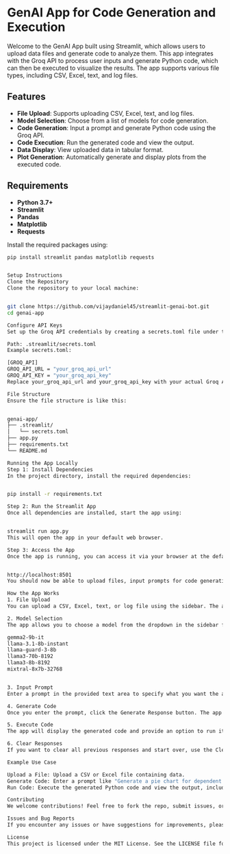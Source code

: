 # GenAI App for Code Generation and Execution

Welcome to the GenAI App built using Streamlit, which allows users to upload data files and generate code to analyze them. This app integrates with the Groq API to process user inputs and generate Python code, which can then be executed to visualize the results. The app supports various file types, including CSV, Excel, text, and log files.

## Features

- **File Upload**: Supports uploading CSV, Excel, text, and log files.
- **Model Selection**: Choose from a list of models for code generation.
- **Code Generation**: Input a prompt and generate Python code using the Groq API.
- **Code Execution**: Run the generated code and view the output.
- **Data Display**: View uploaded data in tabular format.
- **Plot Generation**: Automatically generate and display plots from the executed code.

## Requirements

- **Python 3.7+**
- **Streamlit**
- **Pandas**
- **Matplotlib**
- **Requests**

Install the required packages using:

```bash
pip install streamlit pandas matplotlib requests


Setup Instructions
Clone the Repository
Clone the repository to your local machine:


git clone https://github.com/vijaydaniel45/streamlit-genai-bot.git
cd genai-app

Configure API Keys
Set up the Groq API credentials by creating a secrets.toml file under the .streamlit/ directory. The file should include your API URL and API key.

Path: .streamlit/secrets.toml
Example secrets.toml:

[GROQ_API]
GROQ_API_URL = "your_groq_api_url"
GROQ_API_KEY = "your_groq_api_key"
Replace your_groq_api_url and your_groq_api_key with your actual Groq API credentials.

File Structure
Ensure the file structure is like this:


genai-app/
├── .streamlit/
│   └── secrets.toml
├── app.py
├── requirements.txt
└── README.md

Running the App Locally
Step 1: Install Dependencies
In the project directory, install the required dependencies:


pip install -r requirements.txt

Step 2: Run the Streamlit App
Once all dependencies are installed, start the app using:


streamlit run app.py
This will open the app in your default web browser.

Step 3: Access the App
Once the app is running, you can access it via your browser at the default Streamlit URL:


http://localhost:8501
You should now be able to upload files, input prompts for code generation, and execute the generated Python code to visualize the results.

How the App Works
1. File Upload
You can upload a CSV, Excel, text, or log file using the sidebar. The app will display the contents of the file in a readable format.

2. Model Selection
The app allows you to choose a model from the dropdown in the sidebar for code generation. Available models include:

gemma2-9b-it
llama-3.1-8b-instant
llama-guard-3-8b
llama3-70b-8192
llama3-8b-8192
mixtral-8x7b-32768


3. Input Prompt
Enter a prompt in the provided text area to specify what you want the app to do. For example, you can ask the app to generate a Python script for data analysis or create a plot from the uploaded data.

4. Generate Code
Once you enter the prompt, click the Generate Response button. The app will send the prompt to the Groq API and return Python code based on your input.

5. Execute Code
The app will display the generated code and provide an option to run it. Clicking the Run Extracted Code button will execute the code, and the output, along with any generated plots, will be shown on the page.

6. Clear Responses
If you want to clear all previous responses and start over, use the Clear Previous Responses button in the sidebar.

Example Use Case

Upload a File: Upload a CSV or Excel file containing data.
Generate Code: Enter a prompt like "Generate a pie chart for dependent site count by city" and click Generate Response.
Run Code: Execute the generated Python code and view the output, including any plots.

Contributing
We welcome contributions! Feel free to fork the repo, submit issues, or create pull requests.

Issues and Bug Reports
If you encounter any issues or have suggestions for improvements, please open an issue on the GitHub Issues page.

License
This project is licensed under the MIT License. See the LICENSE file for more information.

